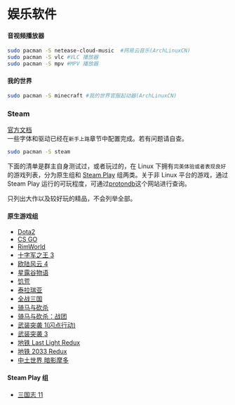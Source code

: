 # 娱乐软件 <!-- {docsify-ignore-all} -->

#### 音视频播放器

```bash
sudo pacman -S netease-cloud-music  #网易云音乐(ArchLinuxCN)
sudo pacman -S vlc #VLC 播放器
sudo pacman -S mpv #MPV 播放器
```

#### 我的世界

```bash
sudo pacman -S minecraft #我的世界官服起动器(ArchLinuxCN)
```

### Steam

[官方文档](https://wiki.archlinux.org/index.php/Steam)  
一些字体和驱动已经在`新手上路`章节中配置完成。若有问题请自查。

```bash
sudo pacman -S steam
```

下面的清单是群主自身测试过，或者玩过的，在 Linux 下拥有`完美体验或者表现良好`的游戏列表，分为原生组和 [Steam Play](https://wiki.archlinux.org/index.php/Steam#Proton_Steam-Play) 组两类。关于非 Linux 平台的游戏，通过 Steam Play 运行的可玩程度，可通过[protondb](https://www.protondb.com/)这个网站进行查询。

只列出大作以及较好玩的精品，不会列举全部。

#### 原生游戏组

- [Dota2](https://store.steampowered.com/app/570/Dota_2/)
- [CS GO](https://store.steampowered.com/app/730/CounterStrike_Global_Offensive/)
- [RimWorld](https://store.steampowered.com/app/294100/RimWorld/)
- [十字军之王 3](https://store.steampowered.com/app/1158310/Crusader_Kings_III/)
- [欧陆风云 4](https://store.steampowered.com/app/236850/Europa_Universalis_IV/)
- [星露谷物语](https://store.steampowered.com/app/413150/Stardew_Valley/)
- [饥荒](https://store.steampowered.com/app/219740/Dont_Starve/)
- [泰拉瑞亚](https://store.steampowered.com/app/105600/Terraria/)
- [全战三国](https://store.steampowered.com/app/779340/Total_War_THREE_KINGDOMS/)
- [骑马与砍杀](https://store.steampowered.com/app/22100/Mount__Blade/)
- [骑马与砍杀：战团](https://store.steampowered.com/app/48700/Mount__Blade_Warband/)
- [武装突袭 1(闪点行动)](https://store.steampowered.com/app/594550/Arma_Cold_War_Assault_MacLinux/)
- [武装突袭 3](https://store.steampowered.com/app/107410/Arma_3/)
- [地铁 Last Light Redux](https://store.steampowered.com/app/287390/Metro_Last_Light_Redux/)
- [地铁 2033 Redux](https://store.steampowered.com/app/286690/Metro_2033_Redux/)
- [中土世界 暗影摩多](https://store.steampowered.com/app/241930/Middleearth_Shadow_of_Mordor/)

#### Steam Play 组

- [三国志 11](https://store.steampowered.com/app/628070/Romance_of_the_Three_Kingdoms_XI_with_Power_Up_Kit/)
